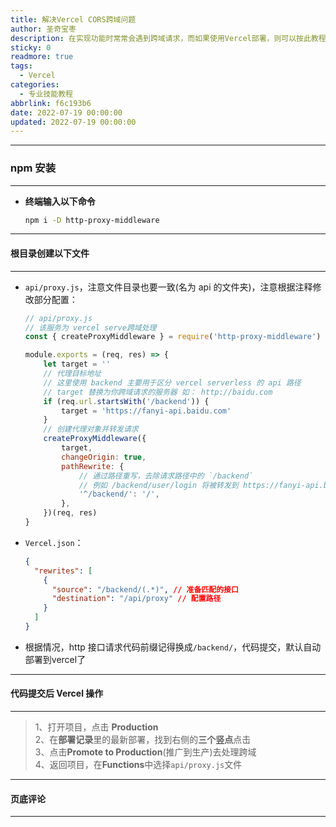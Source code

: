 ```yaml
---
title: 解决Vercel CORS跨域问题
author: 圣奇宝枣
description: 在实现功能时常常会遇到跨域请求，而如果使用Vercel部署，则可以按此教程操作
sticky: 0
readmore: true
tags:
  - Vercel
categories:
  - 专业技能教程
abbrlink: f6c193b6
date: 2022-07-19 00:00:00
updated: 2022-07-19 00:00:00
---
```


---

### **npm 安装**

---

- **终端输入以下命令**

  ```bash
  npm i -D http-proxy-middleware
  ```

---

#### **根目录创建以下文件**

---

<!-- more -->

- `api/proxy.js`，注意文件目录也要一致(名为 api 的文件夹)，注意根据注释修改部分配置：

  ```js
  // api/proxy.js
  // 该服务为 vercel serve跨域处理
  const { createProxyMiddleware } = require('http-proxy-middleware')

  module.exports = (req, res) => {
      let target = ''
      // 代理目标地址
      // 这里使用 backend 主要用于区分 vercel serverless 的 api 路径
      // target 替换为你跨域请求的服务器 如： http://baidu.com
      if (req.url.startsWith('/backend')) {
          target = 'https://fanyi-api.baidu.com'
      }
      // 创建代理对象并转发请求
      createProxyMiddleware({
          target,
          changeOrigin: true,
          pathRewrite: {
              // 通过路径重写，去除请求路径中的 `/backend`
              // 例如 /backend/user/login 将被转发到 https://fanyi-api.baidu.com/user/login
              '^/backend/': '/',
          },
      })(req, res)
  }
  ```

- `Vercel.json`：

  ```json
  {
    "rewrites": [
      {
        "source": "/backend/(.*)", // 准备匹配的接口
        "destination": "/api/proxy" // 配置路径
      }
    ]
  }
  ```

- 根据情况，http 接口请求代码前缀记得换成`/backend/`，代码提交，默认自动部署到vercel了

---

#### **代码提交后 Vercel 操作**

---

> 1、打开项目，点击 **Production**  
> 2、在**部署记录**里的最新部署，找到右侧的**三个竖点**点击  
> 3、点击**Promote to Production**(推广到生产)去处理跨域  
> 4、返回项目，在**Functions**中选择`api/proxy.js`文件

---

#### **页底评论**

---
